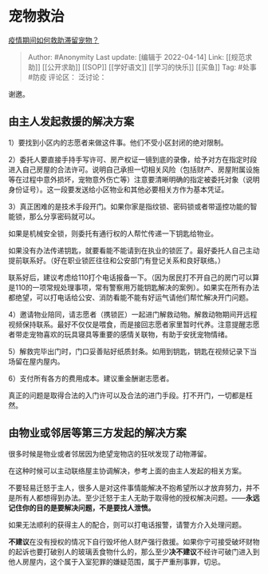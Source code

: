# 宠物救治
[疫情期间如何救助滞留宠物？](https://www.zhihu.com/question/372726366/answer/1022805414)

> Author: #Anonymity
> Last update: [编辑于 2022-04-14]
> Link: [[规范求助]] [[公开求助]] [[SOP]] [[学好语文]] [[学习的快乐]] [[买鱼]]
> Tag: #处事 #防疫
> 评论区：
> 泛讨论：

谢邀。

**由主人发起救援的解决方案**
----------------

1）要找到小区内的志愿者来做这件事。他们不受小区封闭的绝对限制。

2）委托人要直接手持手写许可、房产权证一镜到底的录像，给予对方在指定时段进入自己房屋的合法许可。说明自己承担一切相关风险（包括财产、房屋附属设施等在过程中意外损坏，宠物意外伤亡等）注意要清晰明确的指定被委托对象（说明身份证号）。这一段要发送给小区物业和其他必要相关方作为基本凭证。

3）真正困难的是技术手段开门。如果你家是指纹锁、密码锁或者带遥控功能的智能锁，那么分享密码就可以。

如果是机械安全锁，则委托有通行权的人帮忙传递一下钥匙给物业。

如果没有办法传递钥匙，就要看能不能请到在执业的锁匠了。最好委托人自己主动提前联系好。（好在职业锁匠往往和公安部门有登记关系和良好联络。）

联系好后，建议考虑给110打个电话报备一下。（因为居民打不开自己的房门可以算是110的一项常规处理事项，常有警察用万能钥匙解决的案例）。如果实在所有办法都绝望，可以打电话给公安、消防看能不能有好运气请他们帮忙解决开门问题。

4）邀请物业陪同，请志愿者（携锁匠）一起进门解救动物。解救动物期间开远程视频保持联系。最好不仅仅是喂食，而是接回志愿者家里暂时代养。注意提醒志愿者带走宠物喜欢的玩具寝具等重要的感情关联物，有助于安抚宠物情绪。

5）解救完毕出门时，门口妥善贴好纸质封条。如用到钥匙，钥匙在视频记录下当场留在屋内屋内。

6）支付所有各方的费用成本。建议重金酬谢志愿者。

真正的问题是取得合法的入门许可以及合法的进门手段。打不开门，一切都是枉然。

**由物业或邻居等第三方发起的解决方案**
---------------------

很多时候是物业或者邻居因为绝望宠物店的狂吠发现了动物滞留。

在这种时候可以主动联络屋主协调解决，参考上面的由主人发起的相关方案。

不要轻易迁怒于主人，很多人是对这件事情能解决不抱希望所以才放弃努力，并不是所有人都想得到办法。至少迁怒于主人无助于取得他的授权解决问题。——**永远记住你的目的是要解决问题，不是要找人泄愤。**

如果无法顺利的获得主人的配合，则可以打电话报警，请警方介入处理问题。

**不建议**在没有授权的情况下自行毁坏他人财产强行救援。如果你宁可接受破坏财物的起诉也要打破别人的玻璃丢食物什么的，那么至少**决不建议**不经许可破门进入到他人房屋内，这个属于入室犯罪的嫌疑范围，属于严重刑事罪，切忌。
